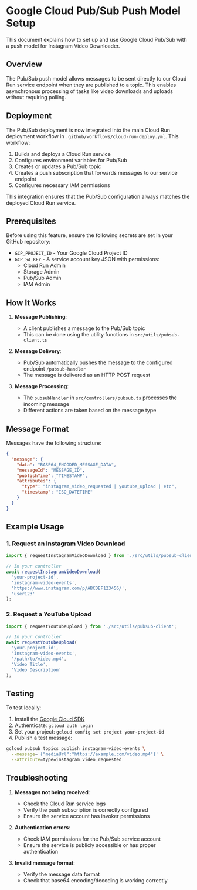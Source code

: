 # Google Cloud Pub/Sub Push Model Setup

This document explains how to set up and use Google Cloud Pub/Sub with a push model for Instagram Video Downloader.

## Overview

The Pub/Sub push model allows messages to be sent directly to our Cloud Run service endpoint when they are published to a topic. This enables asynchronous processing of tasks like video downloads and uploads without requiring polling.

## Deployment

The Pub/Sub deployment is now integrated into the main Cloud Run deployment workflow in `.github/workflows/cloud-run-deploy.yml`. This workflow:

1. Builds and deploys a Cloud Run service
2. Configures environment variables for Pub/Sub
3. Creates or updates a Pub/Sub topic
4. Creates a push subscription that forwards messages to our service endpoint
5. Configures necessary IAM permissions

This integration ensures that the Pub/Sub configuration always matches the deployed Cloud Run service.

## Prerequisites

Before using this feature, ensure the following secrets are set in your GitHub repository:

- `GCP_PROJECT_ID` - Your Google Cloud Project ID
- `GCP_SA_KEY` - A service account key JSON with permissions:
  - Cloud Run Admin
  - Storage Admin
  - Pub/Sub Admin
  - IAM Admin

## How It Works

1. **Message Publishing**:
   - A client publishes a message to the Pub/Sub topic
   - This can be done using the utility functions in `src/utils/pubsub-client.ts`

2. **Message Delivery**:
   - Pub/Sub automatically pushes the message to the configured endpoint `/pubsub-handler`
   - The message is delivered as an HTTP POST request

3. **Message Processing**:
   - The `pubsubHandler` in `src/controllers/pubsub.ts` processes the incoming message
   - Different actions are taken based on the message type

## Message Format

Messages have the following structure:

```json
{
  "message": {
    "data": "BASE64_ENCODED_MESSAGE_DATA",
    "messageId": "MESSAGE_ID",
    "publishTime": "TIMESTAMP",
    "attributes": {
      "type": "instagram_video_requested | youtube_upload | etc",
      "timestamp": "ISO_DATETIME"
    }
  }
}
```

## Example Usage

### 1. Request an Instagram Video Download

```typescript
import { requestInstagramVideoDownload } from './src/utils/pubsub-client';

// In your controller
await requestInstagramVideoDownload(
  'your-project-id',
  'instagram-video-events',
  'https://www.instagram.com/p/ABCDEF123456/',
  'user123'
);
```

### 2. Request a YouTube Upload

```typescript
import { requestYoutubeUpload } from './src/utils/pubsub-client';

// In your controller
await requestYoutubeUpload(
  'your-project-id',
  'instagram-video-events',
  '/path/to/video.mp4',
  'Video Title',
  'Video Description'
);
```

## Testing

To test locally:

1. Install the [Google Cloud SDK](https://cloud.google.com/sdk/docs/install)
2. Authenticate: `gcloud auth login`
3. Set your project: `gcloud config set project your-project-id`
4. Publish a test message:

```bash
gcloud pubsub topics publish instagram-video-events \
  --message='{"mediaUrl":"https://example.com/video.mp4"}' \
  --attribute=type=instagram_video_requested
```

## Troubleshooting

1. **Messages not being received**:
   - Check the Cloud Run service logs
   - Verify the push subscription is correctly configured
   - Ensure the service account has invoker permissions

2. **Authentication errors**:
   - Check IAM permissions for the Pub/Sub service account
   - Ensure the service is publicly accessible or has proper authentication

3. **Invalid message format**:
   - Verify the message data format
   - Check that base64 encoding/decoding is working correctly 